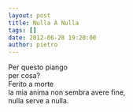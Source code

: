 ```yaml
---
layout: post
title: Nulla A Nulla
tags: []
date: 2012-06-28 19:20:00
author: pietro
---
```

Per questo piango<br/>per cosa?<br/>Ferito a morte<br/>la mia anima non sembra avere fine,<br/>nulla serve a nulla.<br/><br/>
